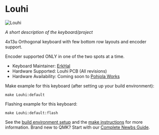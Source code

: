 # Louhi

![Louhi](Layouts.png)

*A short description of the keyboard/project*

4x13u Orthogonal keyboard with few bottom row layouts and encoder support.

Encoder supported ONLY in one of the two spots at a time.

* Keyboard Maintainer: [ErkHal](https://github.com/erkhal)
* Hardware Supported: Louhi PCB (All revisions)
* Hardware Availability: Coming soon to [Pohjola Works](https://pohjola.works)

Make example for this keyboard (after setting up your build environment):

    make Louhi:default

Flashing example for this keyboard:

    make Louhi:default:flash

See the [build environment setup](https://docs.qmk.fm/#/getting_started_build_tools) and the [make instructions](https://docs.qmk.fm/#/getting_started_make_guide) for more information. Brand new to QMK? Start with our [Complete Newbs Guide](https://docs.qmk.fm/#/newbs).
